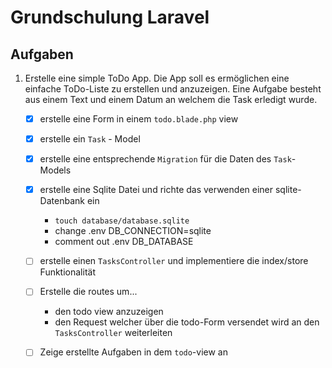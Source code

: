 # Grundschulung Laravel
## Aufgaben
1. Erstelle eine simple ToDo App. Die App soll es ermöglichen eine einfache ToDo-Liste zu erstellen 
   und anzuzeigen. Eine Aufgabe besteht aus einem Text und einem Datum an welchem die Task erledigt wurde.
    - [x] erstelle eine Form in einem `todo.blade.php` view
    - [x] erstelle ein `Task` - Model
    - [x] erstelle eine entsprechende `Migration` für die Daten des `Task`-Models
    - [x] erstelle eine Sqlite Datei und richte das verwenden einer sqlite-Datenbank ein
        + `touch database/database.sqlite`
        + change .env DB_CONNECTION=sqlite
        + comment out .env DB_DATABASE
    - [ ] erstelle einen `TasksController` und implementiere die index/store Funktionalität
    - [ ] Erstelle die routes um...
        + den todo view anzuzeigen
        + den Request welcher über die todo-Form versendet wird an den `TasksController` weiterleiten
    - [ ] Zeige erstellte Aufgaben in dem `todo`-view an
    
    